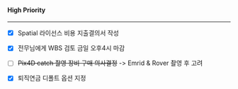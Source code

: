 
#### High Priority
---
- [x] Spatial 라이선스 비용 지출결의서 작성
- [x] 전무님에게 WBS 검토 금일 오후4시 마감
- [ ]  ~~Pix4D catch 촬영 장비 구매 의사결정~~ -> Emrid & Rover 촬영 후 고려



- [x] 퇴직연금 디폴트 옵션 지정 

